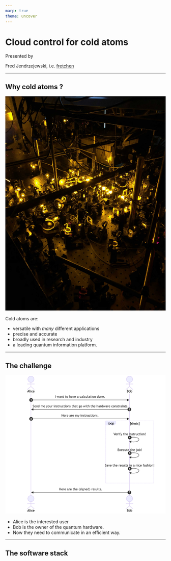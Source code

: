 ```yaml
---
marp: true
theme: uncover
---
```


# Cloud control for cold atoms 

Presented by 

Fred Jendrzejewski, i.e. [fretchen](https://linktr.ee/fretchen) 

---

## Why cold atoms ?

![bg left:50%](ImageNaLi.jpg)


Cold atoms are:

- versatile with *many* different applications
- precise and accurate
- broadly used in research and industry
- a leading quantum information platform.

---

## The challenge

![bg left:50%](AliceAndBob.png)

- Alice is the interested user
- Bob is the owner of the quantum hardware.
- Now they need to communicate in an efficient way.

---

## The software stack